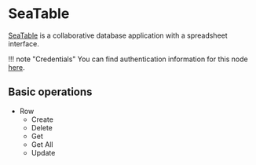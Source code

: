 # SeaTable

[SeaTable](https://seatable.co) is a collaborative database application with a spreadsheet interface.

!!! note "Credentials"
    You can find authentication information for this node [here](/integrations/builtin/credentials/seaTable/).


## Basic operations

* Row
    * Create
    * Delete
    * Get
    * Get All
    * Update
